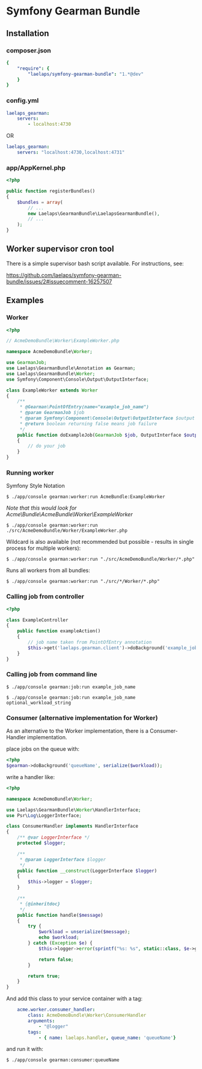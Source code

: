 # Symfony Gearman Bundle

## Installation

### composer.json

``` yaml
{
    "require": {
        "laelaps/symfony-gearman-bundle": "1.*@dev"
    }
}
```

### config.yml

``` yaml
laelaps_gearman:
    servers:
        - localhost:4730
```

OR

``` yaml
laelaps_gearman:
    servers: "localhost:4730,localhost:4731"
```


### app/AppKernel.php

``` php
<?php

public function registerBundles()
{
    $bundles = array(
        // ...
        new Laelaps\GearmanBundle\LaelapsGearmanBundle(),
        // ...
    );
}
```

## Worker supervisor cron tool

There is a simple supervisor bash script available. For instructions, see:

https://github.com/laelaps/symfony-gearman-bundle/issues/2#issuecomment-16257507

## Examples

### Worker

``` php
<?php

// AcmeDemoBundle\Worker\ExampleWorker.php

namespace AcmeDemoBundle\Worker;

use GearmanJob;
use Laelaps\GearmanBundle\Annotation as Gearman;
use Laelaps\GearmanBundle\Worker;
use Symfony\Component\Console\Output\OutputInterface;

class ExampleWorker extends Worker
{
    /**
     * @Gearman\PointOfEntry(name="example_job_name")
     * @param GearmanJob $job
     * @param Symfony\Component\Console\Output\OutputInterface $output
     * @return boolean returning false means job failure
     */
    public function doExampleJob(GearmanJob $job, OutputInterface $output)
    {
        // do your job
    }
}
```

### Running worker

Symfony Style Notation
```
$ ./app/console gearman:worker:run AcmeBundle:ExampleWorker
```

_Note that this would look for Acme\Bundle\AcmeBundle\Worker\ExampleWorker_

```
$ ./app/console gearman:worker:run ./src/AcmeDemoBundle/Worker/ExampleWorker.php
```

Wildcard is also available (not recommended but possible - results in single process for multiple workers):

```
$ ./app/console gearman:worker:run "./src/AcmeDemoBundle/Worker/*.php"
```

Runs all workers from all bundles:

```
$ ./app/console gearman:worker:run "./src/*/Worker/*.php"
```

### Calling job from controller

``` php
<?php

class ExampleController
{
    public function exampleAction()
    {
        // job name taken from PointOfEntry annotation
        $this->get('laelaps.gearman.client')->doBackground('example_job_name', $optionalWorkload = '');
    }
}
```

### Calling job from command line

```
$ ./app/console gearman:job:run example_job_name
```

```
$ ./app/console gearman:job:run example_job_name optional_workload_string
```



### Consumer (alternative implementation for Worker)

As an alternative to the Worker implementation, there is
a Consumer-Handler implementation.

place jobs on the queue with:
``` php
<?php
$gearman->doBackground('queueName', serialize($workload));

```

write a handler like:

``` php
<?php

namespace AcmeDemoBundle\Worker;

use Laelaps\GearmanBundle\Worker\HandlerInterface;
use Psr\Log\LoggerInterface;

class ConsumerHandler implements HandlerInterface
{
    /** @var LoggerInterface */
    protected $logger;

    /**
     * @param LoggerInterface $logger
     */
    public function __construct(LoggerInterface $logger)
    {
        $this->logger = $logger;
    }

    /**
     * {@inheritdoc}
     */
    public function handle($message)
    {
        try {
            $workload = unserialize($message);
            echo $workload;
        } catch (Exception $e) {
            $this->logger->error(sprintf("%s: %s", static::class, $e->getMessage()));

            return false;
        }

        return true;
    }
}
```

And add this class to your service container with a tag:

``` yaml
    acme.worker.consumer_handler:
        class: AcmeDemoBundle\Worker\ConsumerHandler
        arguments:
            - "@logger"
        tags:
            - { name: laelaps.handler, queue_name: 'queueName'}
```

and run it with:

```
$ ./app/console gearman:consumer:queueName
```
